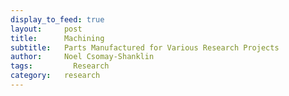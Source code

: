 ```yaml
---
display_to_feed: true
layout:     post
title:      Machining
subtitle:   Parts Manufactured for Various Research Projects
author:     Noel Csomay-Shanklin
tags: 		  Research
category:   research
---
```

<!-- Start Writing Below in Markdown -->

<script src="https://cdn.jsdelivr.net/npm/publicalbum@latest/dist/pa-embed-player.min.js" async></script>
<div class="pa-embed-player" style="width:100%; height:480px; display:none;"
  data-link="https://photos.app.goo.gl/6H2TEqTi4bAQmqjn7"
  data-title="Machining"
  data-description="29 new photos · Album by Noel C-S">
  <img data-src="https://lh3.googleusercontent.com/szA6u4U85FQt-qtPJZpljFuYIsl08UOK8rzMIFj4ep21zIbVPCoAe_yknpDrIuiBjqX1ZeR5S357hhnWMnkOF8to5w5CJwGIei1gavnJiBBKsYnqfrlZgFOMiNvmhabArQ2HD7GCwC8=w1920-h1080" src="" alt="" />
  <img data-src="https://lh3.googleusercontent.com/lnQxKU-hzVONdaXyn83YimJlZrFujWXz_n5t2ShC_HFQ1N0HrH3is_tebUKesfUyhKWR56IHAWCISJkoLx83Fmvf0YpuhL6y6pEbbZv3voSvZ2wUVQws6c8EBSt3c2_0eTxsRmQFBxs=w1920-h1080" src="" alt="" />
  <img data-src="https://lh3.googleusercontent.com/4gtko9fGWP8tkg8KMBHmOz_BySCLf7gOQFSYPIIx-vD3KwN_HJF5JWAmODenpfYRERbeXi23MMa9uLJTUdWcQZIFHf8dWP91Jhlm1ZpK11bnMIEQyTZ0ze1Nf8WgUa_a4WS_Ob2SPwA=w1920-h1080" src="" alt="" />
  <img data-src="https://lh3.googleusercontent.com/CHjhmNHHGdAktF4INASZQi3rhyRXRwvb8btVNbm9l6o6NVudGuf1yQl1AqxGvQxm0ZB8Tygj0Jp4iiJ4jF4zy-04gt2j8Oj-aSXyscFQcbe8-ulPDj3GtLRAHbsix0m-00_BYf_r18U=w1920-h1080" src="" alt="" />
  <img data-src="https://lh3.googleusercontent.com/1Pvm_6VbqZVC3mj0egGwRb32M8FWhBNg4kOWpmKmhQoSeSovq3PvJy8DneDEzpkyDRcJt6JgP4NxEKfLpiP4uz6KB6W5Wmr2HQQF9kZjlLDvK7wWBD2Nqh2vy1doWA2PeYei6c85oaM=w1920-h1080" src="" alt="" />
  <img data-src="https://lh3.googleusercontent.com/MKcqXhllKFOoFOPlR0x7Jp_p-QNcjzichhlrXGMOBkNFYO4qZtN4Jwy9kdnEdiVJpLV7D5KsQwPcDCe3aoouGBRP8yeGEtj3mdy0PI7zGuwAe73aAv3Nx3kohPsmB26mBoN5piOTa_Y=w1920-h1080" src="" alt="" />
  <img data-src="https://lh3.googleusercontent.com/GjPTRwxjlMeOGZAWOKvQMeOfLeukOIu_wDefXVYPgeDRZvY_9F-g1QNBK0nR037p4o6fMf8Xs_vaXZzJ0FG5Q8fvxnUdUtN5Jx_nJvM-NdeKL0MHyHwmRDtBaEYi5xIkhXPaKiM3x8k=w1920-h1080" src="" alt="" />
  <img data-src="https://lh3.googleusercontent.com/Tmo3EJLmmJOyCqGDsWHpNycmK1YV9G-LmejvuxbnKBH1QJvNiCzuWdYu7yU7Avb3B5_sfHgfMvi9Six5KWuSWcOhiEPb4_glN_dBSE1OZu0a7_ltrTgUlYijrDxIwIFXTlnYd_KWfOs=w1920-h1080" src="" alt="" />
  <img data-src="https://lh3.googleusercontent.com/DY46zJ3Ag52tIUVpjOTd-3iJdFwynm9Fept993zlkxqgqF8Qz3RuLbVQ3SYimytRsEWztcs2ve6rgMYAWg6V9lbkaLT5hAQega2IwSiKFyXRgsQem7bO3b6ii4atlECX8TxeZWKZMpE=w1920-h1080" src="" alt="" />
  <img data-src="https://lh3.googleusercontent.com/dbgwuXn9-Zw6Dm2hXqTO67fCbcvL-bT-mADr49nBw0EsL4KNV0PkFjn9X4Ig8RcNLINaN4hpahZnPi3AvpZhoVkDXczvpKo4oPP4DEJ9MAEqMm-lkmqJam3X_LqwtwYaDJIkwOwY-zM=w1920-h1080" src="" alt="" />
  <img data-src="https://lh3.googleusercontent.com/duHN8nYPDaiC9aNr4c2TkHbp5vl63dEjivTQcwAS-PcE67K4TOvuKnInWFXp5KvvhQ8WuOCdyVsqgixEzMnGErrws5i6G_O72kat4Y1u32j-6B_g5ZpswvDoAzQk5IAf98mJZKn_36g=w1920-h1080" src="" alt="" />
  <img data-src="https://lh3.googleusercontent.com/y9Uvm8ew28U6V3Dg6icZENheW2kLuCH7Iz_mKvErljxtJq9LPy3nrUdD5-fxWj2QfJ0yDQs_GVmwNQ1JXSO10Yqm-OX-3KVPRDEL8hMFKztxm-lZzWwG9kiAkxdo5yDQTdQ21Owg-T8=w1920-h1080" src="" alt="" />
  <img data-src="https://lh3.googleusercontent.com/4EpKV6bfOX6sHK06GsGhKC7SXRJG_A_DGrOuP64yMBl_A5Trr_0CF6ndgMBQN1KqU08l6gLe6TjYYN1bNQegys6yln6wXmt7dv1k4ywvtEYyNYmghBrS837nUkr3cOu3fKJAnJgkDiA=w1920-h1080" src="" alt="" />
  <img data-src="https://lh3.googleusercontent.com/21Szfe0aEuxHumCd_-_UWK2zdiQHcKAdjP6Ooj6FsxC88LIW0mxpVRDbUSyIt0gzUHXC8sF7DwrByC0hbZ7mrLDZjPd4MoTXMl6JVhpdrzZZiI8WJc_1D-3mXaMDA_m6S7Jab6JyOGw=w1920-h1080" src="" alt="" />
  <img data-src="https://lh3.googleusercontent.com/IP3sjtnFd0pCOQKVj2wJJ2H4LYh5nxmxNBL9CnPnWg2v1oms14BnvWVj1hvLcQTtibvKDPtaxaw4Uo5cbpFIQRSGpz56Y2ncdILqdCJsXBiLaGqTK5lwy3_93Qrtp3wFJCrUJA2nJPU=w1920-h1080" src="" alt="" />
  <img data-src="https://lh3.googleusercontent.com/efeXAH4x6F-OEShHEZ9N3j02l1yHjkzQFjlt0gzu3WZUL-xlRkRxdVGRnhVtAVYGTpbOzzP3MFwb7nhkpo2wAnBN2f6gCNVN83HTW3eUWvUkhZortIOBN8zLVwSqD4YV4JmCSNWCTeM=w1920-h1080" src="" alt="" />
  <img data-src="https://lh3.googleusercontent.com/Urgh23IoWBSJnBlpKjzeHsB7CCOHPD1CnknC2lNCpdQmvS35n2wlD84zk_RAUiImts1T24prU4gvGmCkeYulM6dyoHm8_lYhdVsfrQh5s-RDGAhvB9V8nz3U_MPLY9vJYmpVxOpWC_0=w1920-h1080" src="" alt="" />
  <img data-src="https://lh3.googleusercontent.com/Sd8GiZr6dG4ZW1JzezeWgYtQaNAJJvyXd6CHxGOjS52UOE_j9rtFoLVXqrL0eUYtTQiXlJDIY76EQTCXxt25-zmdMBDWrR6EazsQfxxFU81hk9gtSUgM-f7ZoB_LmgR63hVkfnfna5c=w1920-h1080" src="" alt="" />
  <img data-src="https://lh3.googleusercontent.com/8TKy8u-Gx7WDzSs1-zr3Q3eovf3uOMXUCr1mb6SGLfY-6Xp1nZ9o8Y0HV0a89Wr2XiHrP6v-439gkXQU4KI5_2ERvV0Pz2LFn-ZVO6RuHYLHVXvniFcZAynjzXgHf7UAYyIXAdW4GFE=w1920-h1080" src="" alt="" />
  <img data-src="https://lh3.googleusercontent.com/exZ9lUANGjHQJTsMEKvnurQgnVCMonbj5qQopTk0OlA77hdiBqaLqxy6Z8GIZVDJpbWjttRAbTOm6sdKA7dGsum9G4_JYMbRo_J7WivfGj5GVxSIXVcvMZ0PX0Hb3hYGVJaC-_XjwvY=w1920-h1080" src="" alt="" />
  <img data-src="https://lh3.googleusercontent.com/m7Rh_oqxkxpkJ_T0JCKMKVu5UZ_bPeGZDjwW5rJr8jMG1inQYBB38SJLm_hnkJJHRkmt2njTp0jzhoPvB7SaEU3hborASeuNZdSNZc1d1Yo9M-dcLcRVlV6gVvp5gWgm6nJKKX4jcOU=w1920-h1080" src="" alt="" />
  <img data-src="https://lh3.googleusercontent.com/RYtSBSSS7nMNzkQjEfRgKhIeuiQyA11mcgGt4mgfssQ73WmRaaVew8BiCGtyvBKlLMhuFUkxIhGj8tnKDuSBPQJ00Y070VnwHBxoeOVAu83FGPMyTdY6vDKc0wc-9NKooiPEdbtb23k=w1920-h1080" src="" alt="" />
  <img data-src="https://lh3.googleusercontent.com/9vQavZ_DoPLCdIQ50yPzQKJZtgYlPa9evloSmowpF4CRxf41KIiJr9XIS1542lD7t_GQ3A85nQx0wvINPadxedEkDS9bo-Cy-efTSzOTVuh-2gtXVRjn7QlT-QbjupQJgelSXJJxx1M=w1920-h1080" src="" alt="" />
  <img data-src="https://lh3.googleusercontent.com/6_5AQDzS2lqFjiYBqnZlDZQNk1N8lcWzsJtU0fW4URzlwrFlvuv2lgakFRyFk3yOyrsfpdz6-nM3y8f5cP8S4wpyGCX_SRpXgCGX79XgQE1E9w1l344FPmANHoZnKfLjRLd-U8W8FmY=w1920-h1080" src="" alt="" />
  <img data-src="https://lh3.googleusercontent.com/Qi-_-INDzC4b35iz9xXjWX9fkUJgUImg7Yh6I_hlxdOY7QojqQkx-uN10A8sLbM6SRLcZmb6UY3aA1b0WfN8lGvoqKDMa-oWGi93ecEMBXdjfNZEzMB4l22uM2abOQ6Uz1Bnh1m7UxY=w1920-h1080" src="" alt="" />
  <img data-src="https://lh3.googleusercontent.com/rJ7Dvx9ObzsK0hsMsiH2HUkhmKOOgj2hUliefJODF9jqoCMU2B-hmOdz2sCN4EAdrjo-Q4Z0khjis14kla4Fhl7JZ3k1t9uRjbkodjvd7GRJZf9f0_lvO56A4s2qlVoVMPnUKSBoGcw=w1920-h1080" src="" alt="" />
  <img data-src="https://lh3.googleusercontent.com/3j-stXWVIiiD6KWCQSYAKoBU2apwE3RcIBadm_S5kYvkZWT4K0sWxsBdMwviHYNe2or25d_j4vizCds2A4D9n7xnFX0e1Ic_M4mCIoXAJMMgXXEjvfvgAVzjf5m0elG18tRBC_jOi-0=w1920-h1080" src="" alt="" />
  <img data-src="https://lh3.googleusercontent.com/AJm491paZ36ECWChDQFrdW14cUi4I4vpahin0cG4LXfxB02fopo4dhG5963f6h70Bndgdea7qUpA6cgIVuSvGbb2Kg3XMLMdHJj-Dzo5LxNCzxlBKY3xEWagBJBKwsd6mWFMho9LJ7Y=w1920-h1080" src="" alt="" />
  <img data-src="https://lh3.googleusercontent.com/kjoo9lhy8PHPg_pzo7G2gXLx-yM0SK3hWT85FBrGmMbeHC1zGU_2-uCBo3aIbSrNvkOXeZn68H6Fu79OBTilxxz9INuJA5zWPafTH1SdxbLfp4qMqqrq7OqZzJNALYqCoapRpbDzW7c=w1920-h1080" src="" alt="" />
</div>

